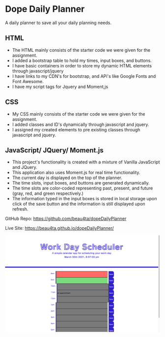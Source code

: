 # Dope Daily Planner
A daily planner to save all your daily planning needs.

## HTML
* The HTML mainly consists of the starter code we were given for the assignment.
* I added a bootstrap table to hold my times, input boxes, and buttons.
* I have basic containers in order to store my dynamic HTML elements through javascript/jquery
* I have links to my CDN's for bootstrap, and APi's like Google Fonts and Font Awesome.
* I have my script tags for Jquery and Moment,js

## CSS
* My CSS mainly consists of the starter code we were given for the assignment.
* I added classes and ID's dynamically through javascript and jquery.
* I assigned my created elements to pre existing classes through javascript and jquery.

## JavaScript/ JQuery/ Moment.js
* This project's functionality is created with a mixture of Vanilla JavaScript and JQuery.
* This application also uses Moment.js for real time functionality.
* The current day is displayed on the top of the planner.
* The time slots, input boxes, and buttons are generated dynamically.
* The time slots are color-coded representing past, present, and future (gray, red, and green respectively.)
* The information typed in the input boxes is stored in local storage upon click of the save button and the information is still displayed upon refresh.

GitHub Repo: https://github.com/beau4ta/dopeDailyPlanner

Live Site: https://beau4ta.github.io/dopeDailyPlanner/

<img src="dailyplannerSS.png"/>
